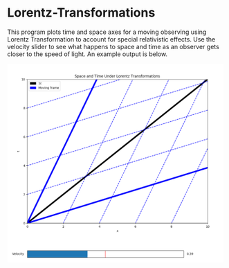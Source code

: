 # Lorentz-Transformations

This program plots time and space axes for a moving observing using Lorentz Transformation to account for special relativistic effects.  Use the velocity slider to see what happens to space and time as an observer gets closer to the speed of light.  An example output is below.

<img src="LTExmaple.PNG" width="500px"/>
